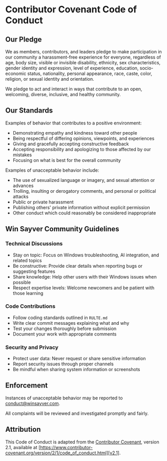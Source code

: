 # Contributor Covenant Code of Conduct

## Our Pledge

We as members, contributors, and leaders pledge to make participation in our
community a harassment-free experience for everyone, regardless of age, body
size, visible or invisible disability, ethnicity, sex characteristics, gender
identity and expression, level of experience, education, socio-economic status,
nationality, personal appearance, race, caste, color, religion, or sexual
identity and orientation.

We pledge to act and interact in ways that contribute to an open, welcoming,
diverse, inclusive, and healthy community.

## Our Standards

Examples of behavior that contributes to a positive environment:

* Demonstrating empathy and kindness toward other people
* Being respectful of differing opinions, viewpoints, and experiences
* Giving and gracefully accepting constructive feedback
* Accepting responsibility and apologizing to those affected by our mistakes
* Focusing on what is best for the overall community

Examples of unacceptable behavior include:

* The use of sexualized language or imagery, and sexual attention or advances
* Trolling, insulting or derogatory comments, and personal or political attacks
* Public or private harassment
* Publishing others' private information without explicit permission
* Other conduct which could reasonably be considered inappropriate

## Win Sayver Community Guidelines

### Technical Discussions
* Stay on topic: Focus on Windows troubleshooting, AI integration, and related topics
* Be constructive: Provide clear details when reporting bugs or suggesting features
* Share knowledge: Help other users with their Windows issues when possible
* Respect expertise levels: Welcome newcomers and be patient with those learning

### Code Contributions
* Follow coding standards outlined in `RULTE.md`
* Write clear commit messages explaining what and why
* Test your changes thoroughly before submission
* Document your work with appropriate comments

### Security and Privacy
* Protect user data: Never request or share sensitive information
* Report security issues through proper channels
* Be mindful when sharing system information or screenshots

## Enforcement

Instances of unacceptable behavior may be reported to conduct@winsayver.com.

All complaints will be reviewed and investigated promptly and fairly.

## Attribution

This Code of Conduct is adapted from the [Contributor Covenant][homepage],
version 2.1, available at
[https://www.contributor-covenant.org/version/2/1/code_of_conduct.html][v2.1].

[homepage]: https://www.contributor-covenant.org
[v2.1]: https://www.contributor-covenant.org/version/2/1/code_of_conduct.html